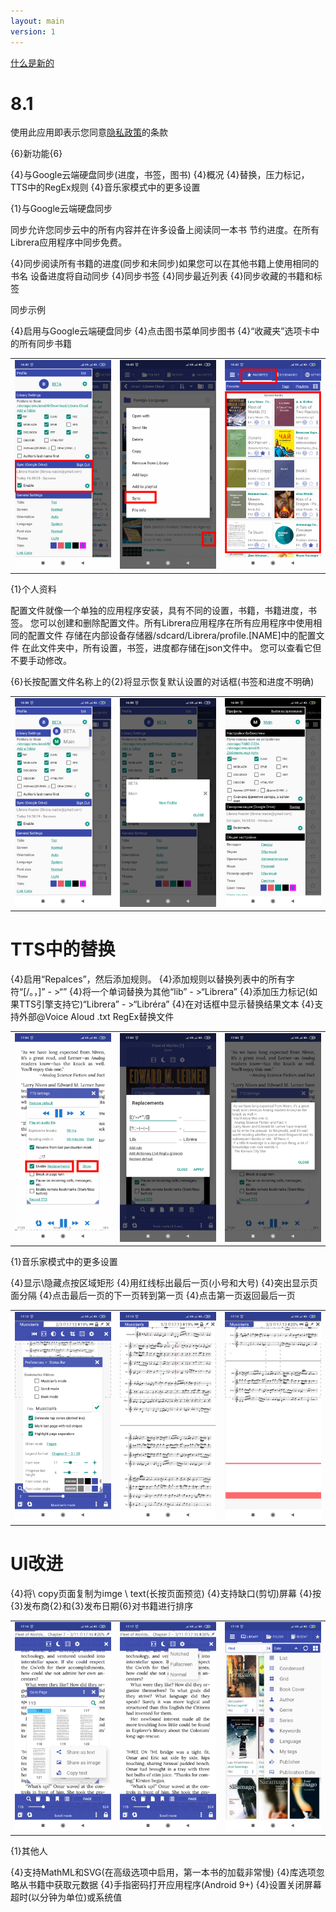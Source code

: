 ```yaml
---
layout: main
version: 1
---
```

[什么是新的](/wiki/what-is-new/zh)

# 8.1

使用此应用即表示您同意[隐私政策](/wiki/PrivacyPolicy/zh)的条款

{6}新功能{6}

{4}与Google云端硬盘同步(进度，书签，图书)
{4}概况
{4}替换，压力标记，TTS中的RegEx规则
{4}音乐家模式中的更多设置


{1}与Google云端硬盘同步

同步允许您同步云中的所有内容并在许多设备上阅读同一本书
节约进度。在所有Librera应用程序中同步免费。

{4}同步阅读所有书籍的进度(同步和未同步)如果您可以在其他书籍上使用相同的书名
设备进度将自动同步
{4}同步书签
{4}同步最近列表
{4}同步收藏的书籍和标签

同步示例

{4}启用与Google云端硬盘同步
{4}点击图书菜单同步图书
{4}“收藏夹”选项卡中的所有同步书籍

||||
|-|-|-|
|![](1.png)|![](3.png)|![](2.png)|
 
 
{1}个人资料

配置文件就像一个单独的应用程序安装，具有不同的设置，书籍，书籍进度，书签。
您可以创建和删除配置文件。所有Librera应用程序在所有应用程序中使用相同的配置文件
存储在内部设备存储器/sdcard/Librera/profile.[NAME]中的配置文件
在此文件夹中，所有设置，书签，进度都存储在json文件中。
您可以查看它但不要手动修改。

{6}长按配置文件名称上的{2}将显示恢复默认设置的对话框(书签和进度不明确)

||||
|-|-|-|
|![](4.png)|![](5.png)|![](6.png)|

# TTS中的替换

{4}启用“Repalces”，然后添加规则。
{4}添加规则以替换列表中的所有字符“[/。，]” - &gt;“”
{4}将一个单词替换为其他“lib” - &gt;“Librera”
{4}添加压力标记(如果TTS引擎支持它)“Librera” - &gt;“Libréra”
{4}在对话框中显示替换结果文本
{4}支持外部@Voice Aloud .txt RegEx替换文件

||||
|-|-|-|
|![](7.png)|![](8.png)|![](9.png)|


{1}音乐家模式中的更多设置

{4}显示\隐藏点按区域矩形
{4}用红线标出最后一页(小号和大号)
{4}突出显示页面分隔
{4}点击最后一页的下一页转到第一页
{4}点击第一页返回最后一页

||||
|-|-|-|
|![](10.png)|![](11.png)|![](12.png)|

# UI改进

{4}将\ copy页面复制为imge \ text(长按页面预览)
{4}支持缺口(剪切)屏幕
{4}按{3}发布商{2}和{3}发布日期{6}对书籍进行排序

||||
|-|-|-|
|![](13.png)|![](14.png)|![](15.png)|


{1}其他人

{4}支持MathML和SVG(在高级选项中启用，第一本书的加载非常慢)
{4}库选项忽略从书籍中获取元数据
{4}手指密码打开应用程序(Android 9+)
{4}设置关闭屏幕超时(以分钟为单位)或系统值



 
